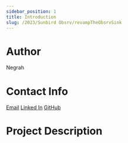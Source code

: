 ```yaml
---
sidebar_position: 1
title: Introduction
slug: /2023/Sunbird Obsrv/revampTheObsrvSink
---
```



# Author
Negrah

# Contact Info
 [Email](negrahsingh32@gmail.com)
[Linked In](NegrahS) 
[GitHub](NEGRAH-S) 

# Project Description

